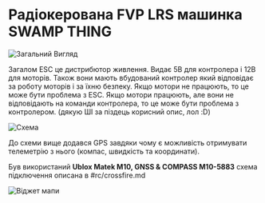 # Радіокерована FVP LRS машинка SWAMP THING

![Загальний Вигляд](https://i.imgur.com/aGHKAW5.jpg)

Загалом ESC це дистрибютор живлення. Видає 5В для контролера і 12В для моторів. Також вони мають вбудований контролер який відповідає за роботу моторів і за їхню безпеку. Якщо мотори не працюють, то це може бути проблема з ESC. Якщо мотори працюють, але вони не відповідають на команди контролера, то це може бути проблема з контролером. (дякую ШІ за піздець корисний опис, лол :D)

![Схема](https://i.imgur.com/h3Ovvw5.png)

До схеми вище додався GPS завдяки чому є можливість отримувати телеметрію з нього (компас, швидкість та координати).

Був використаний **Ublox Matek M10, GNSS & COMPASS M10-5883** схема підключення описана в #rc/crossfire.md

![Віджет мапи](https://i.imgur.com/9jEFtnw.jpg)
